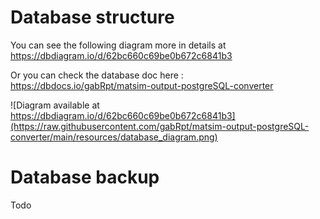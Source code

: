 # Database structure
You can see the following diagram more in details at https://dbdiagram.io/d/62bc660c69be0b672c6841b3

Or you can check the database doc here : https://dbdocs.io/gabRpt/matsim-output-postgreSQL-converter

![Diagram available at https://dbdiagram.io/d/62bc660c69be0b672c6841b3](https://raw.githubusercontent.com/gabRpt/matsim-output-postgreSQL-converter/main/resources/database_diagram.png)


# Database backup
Todo